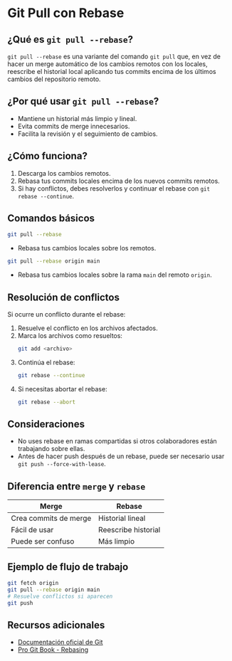 # Git Pull con Rebase

## ¿Qué es `git pull --rebase`?

`git pull --rebase` es una variante del comando `git pull` que, en vez de hacer un merge automático de los cambios remotos con los locales, reescribe el historial local aplicando tus commits encima de los últimos cambios del repositorio remoto.

## ¿Por qué usar `git pull --rebase`?

- Mantiene un historial más limpio y lineal.
- Evita commits de merge innecesarios.
- Facilita la revisión y el seguimiento de cambios.

## ¿Cómo funciona?

1. Descarga los cambios remotos.
2. Rebasa tus commits locales encima de los nuevos commits remotos.
3. Si hay conflictos, debes resolverlos y continuar el rebase con `git rebase --continue`.

## Comandos básicos

```bash
git pull --rebase
```

- Rebasa tus cambios locales sobre los remotos.

```bash
git pull --rebase origin main
```

- Rebasa tus cambios locales sobre la rama `main` del remoto `origin`.

## Resolución de conflictos

Si ocurre un conflicto durante el rebase:

1. Resuelve el conflicto en los archivos afectados.
2. Marca los archivos como resueltos:
   ```bash
   git add <archivo>
   ```
3. Continúa el rebase:
   ```bash
   git rebase --continue
   ```
4. Si necesitas abortar el rebase:
   ```bash
   git rebase --abort
   ```

## Consideraciones

- No uses rebase en ramas compartidas si otros colaboradores están trabajando sobre ellas.
- Antes de hacer push después de un rebase, puede ser necesario usar `git push --force-with-lease`.

## Diferencia entre `merge` y `rebase`

| Merge                 | Rebase              |
| --------------------- | ------------------- |
| Crea commits de merge | Historial lineal    |
| Fácil de usar         | Reescribe historial |
| Puede ser confuso     | Más limpio          |

## Ejemplo de flujo de trabajo

```bash
git fetch origin
git pull --rebase origin main
# Resuelve conflictos si aparecen
git push
```

## Recursos adicionales

- [Documentación oficial de Git](https://git-scm.com/docs/git-pull)
- [Pro Git Book - Rebasing](https://git-scm.com/book/en/v2/Git-Branching-Rebasing)
